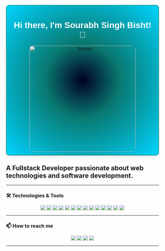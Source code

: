 

<div align="center" style="border: 2px solid #009688; width:350px height:350px; border-radius: 10px; box-shadow: 0 4px 8px rgba(0, 0, 0, 0.1); padding: 10px; background: radial-gradient(circle, rgba(2,0,36,1) 0%, rgba(9,121,113,1) 35%, rgba(0,212,255,1) 100%);">
  <h1 style="font-family: 'Trebuchet MS', sans-serif; color: white;">Hi there, I'm Sourabh Singh Bisht! 👋</h1>
  <img src="https://shorturl.at/In5Su" alt="Shanks" width="350" style="border-radius: 10px;" />
</div>

## A Fullstack Developer passionate about web technologies and software development.

---

### 🛠️ Technologies & Tools

<p align="center">
  <img src="https://img.shields.io/badge/JavaScript-323330?style=for-the-badge&logo=javascript&logoColor=F7DF1E"/>
  <img src="https://img.shields.io/badge/Node.js-323330?style=for-the-badge&logo=node.js&logoColor=68A063"/>
  <img src="https://img.shields.io/badge/React-323330?style=for-the-badge&logo=react&logoColor=61DAFB"/>
  <img src="https://img.shields.io/badge/MongoDB-323330?style=for-the-badge&logo=mongodb&logoColor=4EA94B"/>
  <img src="https://img.shields.io/badge/Bootstrap-323330?style=for-the-badge&logo=bootstrap&logoColor=563D7C"/>
  <img src="https://img.shields.io/badge/Express.js-323330?style=for-the-badge&logo=express&logoColor=000000"/>
  <img src="https://img.shields.io/badge/MySQL-323330?style=for-the-badge&logo=mysql&logoColor=4479A1"/>
  <img src="https://img.shields.io/badge/Linux-323330?style=for-the-badge&logo=linux&logoColor=FCC624"/>
  <img src="https://img.shields.io/badge/HTML-323330?style=for-the-badge&logo=html5&logoColor=E34F26"/>
  <img src="https://img.shields.io/badge/CSS-323330?style=for-the-badge&logo=css3&logoColor=1572B6"/>
  <img src="https://img.shields.io/badge/Java-323330?style=for-the-badge&logo=java&logoColor=007396"/>
  <img src="https://img.shields.io/badge/jQuery-323330?style=for-the-badge&logo=jquery&logoColor=0769AD"/>
  <img src="https://img.shields.io/badge/Tailwind_CSS-323330?style=for-the-badge&logo=tailwind-css&logoColor=06B6D4"/>
  <img src="https://img.shields.io/badge/TypeScript-323330?style=for-the-badge&logo=typescript&logoColor=007ACC"/>
</p>

---

### 📫 How to reach me

<p align="center">
  <a href="https://instagram.com/yourusername"><img src="https://img.shields.io/badge/Instagram-E4405F?style=for-the-badge&logo=instagram&logoColor=white"/></a>
  <a href="https://linkedin.com/in/iamsourabh125/"><img src="https://img.shields.io/badge/LinkedIn-0A66C2?style=for-the-badge&logo=linkedin&logoColor=white"/></a>
  <a href="mailto:youremail@example.com"><img src="https://img.shields.io/badge/Gmail-D14836?style=for-the-badge&logo=gmail&logoColor=white"/></a>
  <a href="https://github.com/sourabhBisht27"><img src="https://img.shields.io/badge/GitHub-181717?style=for-the-badge&logo=github&logoColor=white"/></a>
</p>

---
